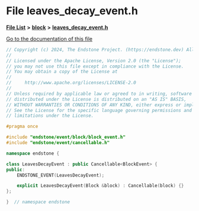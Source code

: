 

# File leaves\_decay\_event.h

[**File List**](files.md) **>** [**block**](dir_992e9ad7dc69726476903ba283e33c71.md) **>** [**leaves\_decay\_event.h**](leaves__decay__event_8h.md)

[Go to the documentation of this file](leaves__decay__event_8h.md)


```C++
// Copyright (c) 2024, The Endstone Project. (https://endstone.dev) All Rights Reserved.
//
// Licensed under the Apache License, Version 2.0 (the "License");
// you may not use this file except in compliance with the License.
// You may obtain a copy of the License at
//
//     http://www.apache.org/licenses/LICENSE-2.0
//
// Unless required by applicable law or agreed to in writing, software
// distributed under the License is distributed on an "AS IS" BASIS,
// WITHOUT WARRANTIES OR CONDITIONS OF ANY KIND, either express or implied.
// See the License for the specific language governing permissions and
// limitations under the License.

#pragma once

#include "endstone/event/block/block_event.h"
#include "endstone/event/cancellable.h"

namespace endstone {

class LeavesDecayEvent : public Cancellable<BlockEvent> {
public:
    ENDSTONE_EVENT(LeavesDecayEvent);

    explicit LeavesDecayEvent(Block &block) : Cancellable(block) {}
};

}  // namespace endstone
```


